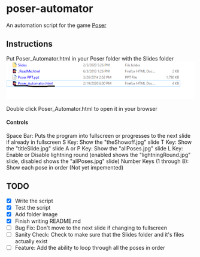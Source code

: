 # poser-automator
An automation script for the game [Poser](https://www.downloadyouthministry.com/poser)

## Instructions
Put Poser_Automator.html in your Poser folder with the Slides folder
![Folder Image](https://raw.githubusercontent.com/shadownetdev1/poser-automator/master/README_FOLDER_IMAGE.png)

Double click Poser_Automator.html to open it in your browser

#### Controls
Space Bar: Puts the program into fullscreen or progresses to the next slide if already in fullscreen
S Key: Show the "theShowoff.jpg" slide
T Key: Show the "titleSlide.jpg" slide
A or P Key: Show the "allPoses.jpg" slide
L Key: Enable or Disable lightning round (enabled shows the "lightningRound.jpg" slide, disabled shows the "allPoses.jpg" slide)
Number Keys (1 through 8): Show each pose in order (Not yet impemented)

## TODO
- [x] Write the script
- [x] Test the script
- [x] Add folder image
- [x] Finish writing README.md
- [ ] Bug Fix: Don't move to the next slide if changing to fullscreen
- [ ] Sanity Check: Check to make sure that the Slides folder and it's files actually exist
- [ ] Feature: Add the ability to loop through all the poses in order
